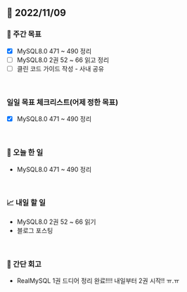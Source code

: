 ## 📅 2022/11/09


### 👏 주간 목표

- [x] MySQL8.0 471 ~ 490 정리
- [ ] MySQL8.0 2권 52 ~ 66 읽고 정리
- [ ] 클린 코드 가이드 작성 - 사내 공유

<br/>

### 일일 목표 체크리스트(어제 정한 목표)

- [x] MySQL8.0 471 ~ 490 정리

<br/>

### 💯 오늘 한 일

- MySQL8.0 471 ~ 490 정리

<br/>

### 📈 내일 할 일

- MySQL8.0 2권 52 ~ 66 읽기
- 블로그 포스팅

<br/>

### 🤔 간단 회고

- RealMySQL 1권 드디어 정리 완료!!!! 내일부터 2권 시작!! ㅠ.ㅠ
